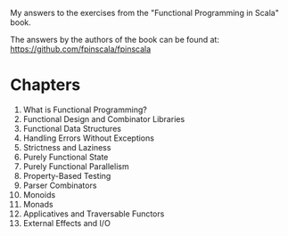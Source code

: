 My answers to the exercises from the "Functional Programming in Scala" book.

The answers by the authors of the book can be found at: https://github.com/fpinscala/fpinscala

# Chapters

1. What is Functional Programming?
2. Functional Design and Combinator Libraries
3. Functional Data Structures
4. Handling Errors Without Exceptions
5. Strictness and Laziness
6. Purely Functional State
7. Purely Functional Parallelism
8. Property-Based Testing
9. Parser Combinators
10. Monoids
11. Monads
12. Applicatives and Traversable Functors
13. External Effects and I/O
